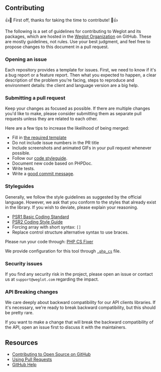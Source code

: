 ## Contributing

:+1::tada: First off, thanks for taking the time to contribute! :tada::+1:

The following is a set of guidelines for contributing to Weglot and its packages, which are hosted in the [Weglot Organization](https://github.com/weglot) on GitHub. These are mostly guidelines, not rules. Use your best judgment, and feel free to propose changes to this document in a pull request.

### Opening an issue

Each repository provides a template for issues. First, we need to know if it's a bug report or a feature report. 
Then what you expected to happen, a clear description of the problem you're facing, steps to reproduce and environment details: the client and language version are a big help.

### Submitting a pull request

Keep your changes as focused as possible. If there are multiple changes you'd like to make,
please consider submitting them as separate pull requests unless they are related to each other.

Here are a few tips to increase the likelihood of being merged:

* Fill in [the required template](PULL_REQUEST_TEMPLATE.md)
* Do not include issue numbers in the PR title
* Include screenshots and animated GIFs in your pull request whenever possible.
* Follow our [code styleguide](#styleguides).
* Document new code based on PHPDoc.
* Write tests.
* Write a [good commit message](http://tbaggery.com/2008/04/19/a-note-about-git-commit-messages.html).

### Styleguides

Generally, we follow the style guidelines as suggested by the official language. 
However, we ask that you conform to the styles that already exist in the library. 
If you wish to deviate, please explain your reasoning.

- [PSR1 Basic Coding Standard](https://www.php-fig.org/psr/psr-1/)
- [PSR2 Coding Style Guide](https://www.php-fig.org/psr/psr-2/)
- Forcing array with short syntax: `[]`
- Replace control structure alternative syntax to use braces.

Please run your code through:
[PHP CS Fixer](https://github.com/FriendsOfPHP/PHP-CS-Fixer)

We provide configuration for this tool through [`.php_cs`](./.php_cs) file.

### Security issues
If you find any security risk in the project, please open an issue or contact us at `support@weglot.com` regarding the impact.

### API Breaking changes
We care deeply about backward compatibility for our API clients libraries. 
If it's necessary, we're ready to break backward compatibility,
but this should be pretty rare.

If you want to make a change that will break the backward compatibility of the API, 
open an issue first to discuss it with the maintainers.

## Resources
- [Contributing to Open Source on GitHub](https://guides.github.com/activities/contributing-to-open-source/)
- [Using Pull Requests](https://help.github.com/articles/using-pull-requests/)
- [GitHub Help](https://help.github.com)
